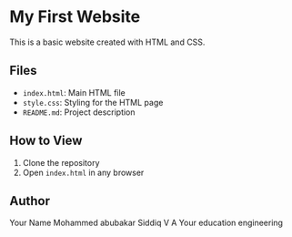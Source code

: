 # My First Website

This is a basic website created with HTML and CSS.

## Files

- `index.html`: Main HTML file
- `style.css`: Styling for the HTML page
- `README.md`: Project description

## How to View

1. Clone the repository
2. Open `index.html` in any browser

## Author

Your Name Mohammed abubakar Siddiq  V A
Your education engineering
